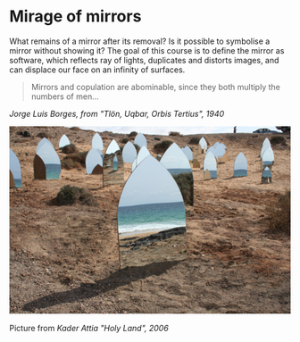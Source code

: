 # Mirage of mirrors

What remains of a mirror after its removal?
Is it possible to symbolise a mirror without showing it?
The goal of this course is to define the mirror as software, which reflects ray of lights, duplicates and distorts images, and can displace our face on an infinity of surfaces.

> Mirrors and copulation are abominable, since they both multiply the numbers of men...

*Jorge Luis Borges,  from "Tlön, Uqbar, Orbis Tertius", 1940*

![kader attia holy land](img/kader-attia-holy-land.jpg)

Picture from *Kader Attia "Holy Land", 2006*
